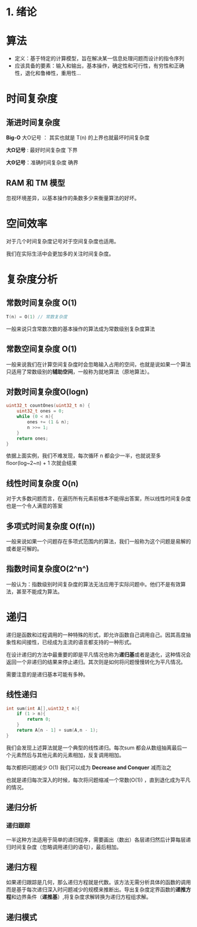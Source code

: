 # 1. 绪论

# 算法

* 定义：基于特定的计算模型，旨在解决某一信息处理问题而设计的指令序列
* 应该具备的要素：输入和输出，基本操作，确定性和可行性，有穷性和正确性，退化和鲁棒性，重用性...

# 时间复杂度

## 渐进时间复杂度

**Big-O** 大O记号 ： 其实也就是 T(n) 的上界也就最坏时间复杂度

**大Ω记号** : 最好时间复杂度 下界

**大Θ记号**：准确时间复杂度 确界

## RAM 和 TM 模型

忽视环境差异，以基本操作的条数多少来衡量算法的好坏。

# 空间效率

对于几个时间复杂度记号对于空间复杂度也适用。

我们在实际生活中会更加多的关注时间复杂度。

# 复杂度分析

## 常数时间复杂度 O(1)

```c++
T(n) = O(1) // 常数复杂度
```

一般来说只含常数次数的基本操作的算法成为常数级别复杂度算法

## 常数空间复杂度 O(1)

一般来说我们在计算空间复杂度时会忽略输入占用的空间，也就是说如果一个算法只适用了常数级别的**辅助空间**，一般称为就地算法（原地算法）。

## 对数时间复杂度O(logn)

```c++
uint32_t countOnes(uint32_t n) {
    uint32_t ones = 0;
    while (0 < n){
        ones += (1 & n);
        n >>= 1;
    }
    return ones;
}
```

依据上面实例，我们不难发现，每次循环 n 都会少一半，也就说至多  floor(log~2~n) + 1 次就会结束

## 线性时间复杂度 O(n)

对于大多数问题而言，在遍历所有元素前根本不能得出答案，所以线性时间复杂度也是一个令人满意的答案 

## 多项式时间复杂度 O(f(n))

一般来说如果一个问题存在多项式范围内的算法，我们一般称为这个问题是易解的或者是可解的。

## 指数时间复杂度O(2^n^)

一般认为：指数级别时间复杂度的算法无法应用于实际问题中。他们不是有效算法，甚至不能成为算法。

# 递归

递归是函数和过程调用的一种特殊的形式，即允许函数自己调用自己。因其高度抽象性和间接性，已经成为主流的语言都支持的一种形式。

在设计递归的方法中最重要的即是平凡情况也称为**递归基**或者是退化，这种情况会返回一个非递归的结果来停止递归。其次则是如何将问题慢慢转化为平凡情况。

需要注意的是递归基本可能有多种。

## 线性递归

```c++
int sum(int A[],uint32_t n){
    if (1 > n){
        return 0;
    }
    return A[n - 1] + sum(A,n - 1);
}
```

我们会发现上述算法就是一个典型的线性递归。每次sum 都会从数组抽离最后一个元素然后与其他元素的元素相加，反复调用相加。

每次都把问题减少 O(1) 我们可以成为 **Decrease and Conquer** 减而治之

也就是递归每次深入的时候，每次将问题缩减一个常数(O(1)) ，直到退化成为平凡的情况。

## 递归分析

### 递归跟踪

一半这种方法适用于简单的递归程序，需要画出（数出）各层递归然后计算每层递归时间复杂度（忽略调用递归的语句），最后相加。

## 递归方程

如果递归跟踪是几何，那么递归方程就是代数。该方法无需分析具体的函数的调用而是基于每次递归深入时问题减少的规模来推断出。导出复杂度定界函数的**递推方程**和边界条件（**递推基**）,将复杂度求解转换为递归方程组求解。

## 递归模式



